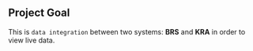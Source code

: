## Project Goal
This is `data integration` between two systems: **BRS** and **KRA** in order to view live data.
